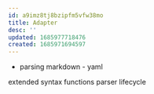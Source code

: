 ```yaml
---
id: a9imz8tj8bzipfm5vfw38mo
title: Adapter
desc: ''
updated: 1685977718476
created: 1685971694597
---
```


- parsing
markdown - yaml

extended syntax
functions
  parser
  lifecycle
